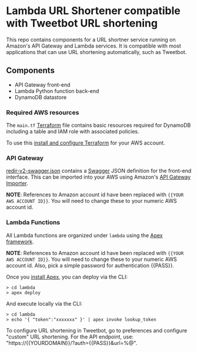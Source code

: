 # Lambda URL Shortener compatible with Tweetbot URL shortening

This repo contains components for a URL shortner service running on Amazon's API Gateway and Lambda services. It is compatible with most applications that can use URL shortening automatically, such as Tweetbot.

## Components

* API Gateway front-end
* Lambda Python function back-end
* DynamoDB datastore

### Required AWS resources

The `main.tf` [Terraform](https://www.terraform.io/) file contains basic resources required for DynamoDB including a table and IAM role with associated policies.

To use this [install and configure Terraform](https://www.terraform.io/intro/getting-started/install.html) for your AWS account.

### API Gateway

[redir-v2-swagger.json](redir-v2-swagger.json) contains a [Swagger](http://swagger.io/getting-started/) JSON definition for the front-end interface. This can be imported into your AWS using Amazon's [API Gateway Importer](https://github.com/awslabs/aws-apigateway-importer).

**NOTE**: References to Amazon account id have been replaced with `{{YOUR AWS ACCOUNT ID}}`. You will need to change these to your numeric AWS account id.

### Lambda Functions

All Lambda functions are organized under `lambda` using the [Apex framework](http://apex.run/).

**NOTE**: References to Amazon account id have been replaced with `{{YOUR AWS ACCOUNT ID}}`. You will need to change these to your numeric AWS account id. Also, pick a simple password for authentication {{PASS}}.

Once you [install Apex](http://apex.run/#installation), you can deploy via the CLI:

```
> cd lambda
> apex deploy
```

And execute locally via the CLI:

```
> cd lambda
> echo '{ "token":"xxxxxxx" }' | apex invoke lookup_token
```
To configure URL shortening in Tweetbot, go to preferences and configure "custom" URL shortening. For the API endpoint, use: "https://{{YOURDOMAIN}}/?auth={{PASS}}&url=%@".
